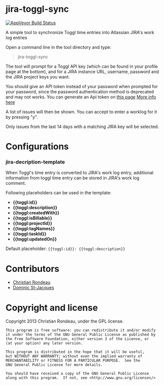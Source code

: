 jira-toggl-sync
===============

[![AppVeyor Build Status](https://ci.appveyor.com/api/projects/status/fg2po52e24qj2bc9?svg=true)](https://ci.appveyor.com/project/christianrondeau/jira-toggl-sync)

A simple tool to synchronize Toggl time entries into Atlassian JIRA's work log entries

Open a command line in the tool directory and type:

> jira-toggl-sync

The tool will prompt for a Toggl API key (which can be found in your profile page at the bottom), and for a JIRA instance URL, username, password and the JIRA project keys you want.

You should give an API token instead of your password when prompted for your password, since the password authentication method is deprecated and may not works. You can generate an Api token on [this page](https://id.atlassian.com/manage/api-tokens) [More info here](https://confluence.atlassian.com/cloud/api-tokens-938839638.html)

A list of issues will then be shown. You can accept to enter a worklog for it by pressing "y".

Only issues from the last 14 days with a matching JIRA key will be selected.

Configurations
============
### jira-decription-template
When Toggl's time entry is converted to JIRA's work log entry, additional information from toggl time entry can be stored in JIRA's work log comment.

Following placeholders can be used in the template:
- **{{toggl:id}}**
- **{{toggl:description}}**
- **{{toggl:createdWith}}**
- **{{toggl:isBillable}}**
- **{{toggl:projectId}}**
- **{{toggl:tagNames}}**
- **{{toggl:taskId}}**
- **{{toggl:updatedOn}}**

Default placeholder: `{{toggl:id}}: {{toggl:description}}`

Contributors
============

* [Christian Rondeau](https://github.com/christianrondeau)
* [Dominic St-Jacques](https://github.com/dstj)

Copyright and license
=====================

Copyright 2013 Christian Rondeau, under the GPL license.

    This program is free software: you can redistribute it and/or modify
    it under the terms of the GNU General Public License as published by
    the Free Software Foundation, either version 3 of the License, or
    (at your option) any later version.

    This program is distributed in the hope that it will be useful,
    but WITHOUT ANY WARRANTY; without even the implied warranty of
    MERCHANTABILITY or FITNESS FOR A PARTICULAR PURPOSE.  See the
    GNU General Public License for more details.

    You should have received a copy of the GNU General Public License
    along with this program.  If not, see <http://www.gnu.org/licenses/>
